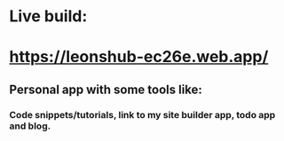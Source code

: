 # Live build:

# https://leonshub-ec26e.web.app/

## Personal app with some tools like:

### Code snippets/tutorials, link to my site builder app, todo app and blog.
